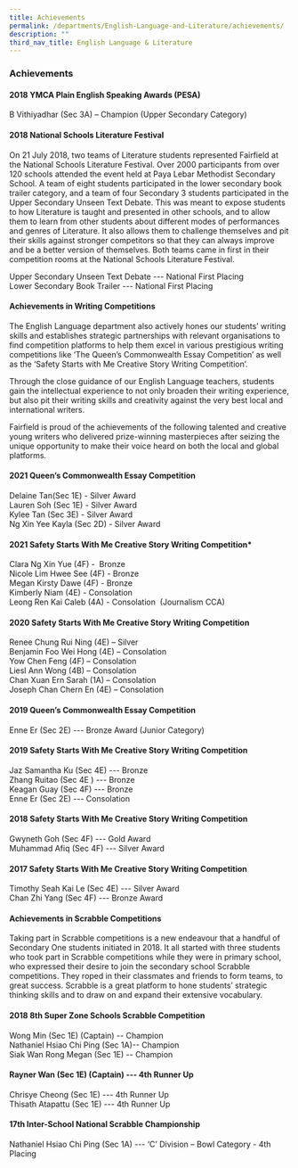 ```yaml
---
title: Achievements
permalink: /departments/English-Language-and-Literature/achievements/
description: ""
third_nav_title: English Language & Literature
---
```

### Achievements

#### 2018 YMCA Plain English Speaking Awards (PESA)

B Vithiyadhar (Sec 3A) – Champion (Upper Secondary Category)

  

#### 2018 National Schools Literature Festival 

On 21 July 2018, two teams of Literature students represented Fairfield at the National Schools Literature Festival. Over 2000 participants from over 120 schools attended the event held at Paya Lebar Methodist Secondary School. A team of eight students participated in the lower secondary book trailer category, and a team of four Secondary 3 students participated in the Upper Secondary Unseen Text Debate. This was meant to expose students to how Literature is taught and presented in other schools, and to allow them to learn from other students about different modes of performances and genres of Literature. It also allows them to challenge themselves and pit their skills against stronger competitors so that they can always improve and be a better version of themselves. Both teams came in first in their competition rooms at the National Schools Literature Festival.

  

Upper Secondary Unseen Text Debate --- National First Placing<br>
Lower Secondary Book Trailer --- National First Placing

  

#### Achievements in Writing Competitions

The English Language department also actively hones our students’ writing skills and establishes strategic partnerships with relevant organisations to find competition platforms to help them excel in various prestigious writing competitions like ‘The Queen’s Commonwealth Essay Competition’ as well as the ‘Safety Starts with Me Creative Story Writing Competition’. 

  

Through the close guidance of our English Language teachers, students gain the intellectual experience to not only broaden their writing experience, but also pit their writing skills and creativity against the very best local and international writers. 

  

Fairfield is proud of the achievements of the following talented and creative young writers who delivered prize-winning masterpieces after seizing the unique opportunity to make their voice heard on both the local and global platforms.

  

#### 2021 Queen’s Commonwealth Essay Competition

Delaine Tan(Sec 1E) - Silver Award<Br>
Lauren Soh (Sec 1E) - Silver Award  <br>
Kylee Tan (Sec 3E) - Silver Award<br>
Ng Xin Yee Kayla (Sec 2D) - Silver Award  

  

#### 2021 Safety Starts With Me Creative Story Writing Competition*


Clara Ng Xin Yue (4F) -  Bronze <br>
Nicole Lim Hwee See (4F) - Bronze <br>
Megan Kirsty Dawe (4F) - Bronze<br>
Kimberly Niam (4E) - Consolation<br>
Leong Ren Kai Caleb (4A) - Consolation  (Journalism CCA)

  

#### 2020 Safety Starts With Me Creative Story Writing Competition

Renee Chung Rui Ning (4E) – Silver <br>
Benjamin Foo Wei Hong (4E) – Consolation <br>
Yow Chen Feng (4F) – Consolation <br>
Liesl Ann Wong (4B) – Consolation <br>
Chan Xuan Ern Sarah (1A) – Consolation <br>
Joseph Chan Chern En (4E) – Consolation

  

#### 2019 Queen’s Commonwealth Essay Competition

Enne Er (Sec 2E) --- Bronze Award (Junior Category)

  

#### 2019 Safety Starts With Me Creative Story Writing Competition

Jaz Samantha Ku (Sec 4E) --- Bronze <br>
Zhang Ruitao (Sec 4E ) --- Bronze <br>
Keagan Guay (Sec 4F) --- Bronze <br>
Enne Er (Sec 2E) --- Consolation

  

#### 2018 Safety Starts With Me Creative Story Writing Competition

Gwyneth Goh (Sec 4F) --- Gold Award <br>
Muhammad Afiq (Sec 4F) --- Silver Award

  

#### 2017 Safety Starts With Me Creative Story Writing Competition

Timothy Seah Kai Le (Sec 4E) --- Silver Award<br>
Chan Zhi Yang (Sec 4F) --- Bronze Award

  

#### Achievements in Scrabble Competitions 

Taking part in Scrabble competitions is a new endeavour that a handful of Secondary One students initiated in 2018. It all started with three students who took part in Scrabble competitions while they were in primary school, who expressed their desire to join the secondary school Scrabble competitions. They roped in their classmates and friends to form teams, to great success. Scrabble is a great platform to hone students’ strategic thinking skills and to draw on and expand their extensive vocabulary.

  

#### 2018 8th Super Zone Schools Scrabble Competition

Wong Min (Sec 1E) (Captain) -- Champion <br>
Nathaniel Hsiao Chi Ping (Sec 1A)-- Champion <br>
Siak Wan Rong Megan (Sec 1E) -- Champion 

  

#### Rayner Wan (Sec 1E) (Captain) --- 4th Runner Up

Chrisye Cheong (Sec 1E) --- 4th Runner Up<Br>
Thisath Atapattu (Sec 1E) --- 4th Runner Up 

  

#### 17th Inter-School National Scrabble Championship

Nathaniel Hsiao Chi Ping (Sec 1A) --- ‘C’ Division – Bowl Category - 4th Placing